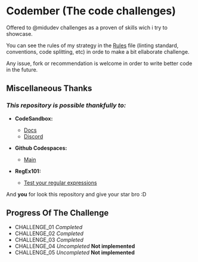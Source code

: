 # Codember (The code challenges)

Offered to @midudev challenges as a proven of skills wich i try to showcase.

You can see the rules of my strategy in the [Rules]('./rules.md')
file (linting standard, conventions, code splitting, etc) in orde to make a bit ellaborate challenge.

Any issue, fork or recommendation is welcome in order to write better code in the future.

## Miscellaneous Thanks
### *This repository is possible thankfully to:*
- **CodeSandbox:**
  - [Docs](https://codesandbox.io/docs/learn)
  - [Discord](https://discord.gg/Ggarp3pX5H)

- **Github Codespaces:**
  - [Main](https://github.com/features/codespaces)

- **RegEx101:**
  - [Test your regular expressions](https://regex101.com/)

And **you** for look this repository and give your star bro :D

## Progress Of The Challenge
- CHALLENGE_01 *Completed*
- CHALLENGE_02 *Completed*
- CHALLENGE_03 *Completed*
- CHALLENGE_04 *Uncompleted* **Not implemented**
- CHALLENGE_05 *Uncompleted* **Not implemented**

